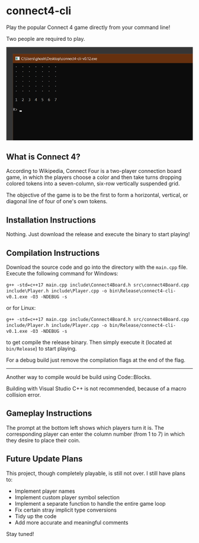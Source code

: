 # connect4-cli
Play the popular Connect 4 game directly from your command line! 

Two people are required to play.

![Demo](https://github.com/shahank42/connect4-cli/blob/main/connect4-cli-demo.gif?raw=true)

## What is Connect 4?
According to Wikipedia, Connect Four is a two-player connection board game, in which the players choose a color and then take turns dropping colored tokens into a seven-column, six-row vertically suspended grid.

The objective of the game is to be the first to form a horizontal, vertical, or diagonal line of four of one's own tokens.

## Installation Instructions
Nothing. Just download the release and execute the binary to start playing!

## Compilation Instructions
Download the source code and go into the directory with the `main.cpp` file.
Execute the following command for Windows:
```
g++ -std=c++17 main.cpp include\Connect4Board.h src\connect4Board.cpp include\Player.h include\Player.cpp -o bin\Release\connect4-cli-v0.1.exe -O3 -NDEBUG -s
```
or for Linux:
```
g++ -std=c++17 main.cpp include/Connect4Board.h src/connect4Board.cpp include/Player.h include/Player.cpp -o bin/Release/connect4-cli-v0.1.exe -O3 -NDEBUG -s
```
to get compile the release binary.
Then simply execute it (located at `bin/Release`) to start playing.

For a debug build just remove the compilation flags at the end of the flag.

---

Another way to compile would be build using Code::Blocks.

Building with Visual Studio C++ is not recommended, because of a macro collision error.

## Gameplay Instructions
The prompt at the bottom left shows which players turn it is. The corresponding player can enter the column number (from 1 to 7) in which they desire to place their coin.

## Future Update Plans
This project, though completely playable, is still not over. I still have plans to:

* Implement player names
* Implement custom player symbol selection
* Implement a separate function to handle the entire game loop
* Fix certain stray implicit type conversions
* Tidy up the code
* Add more accurate and meaningful comments

Stay tuned!
